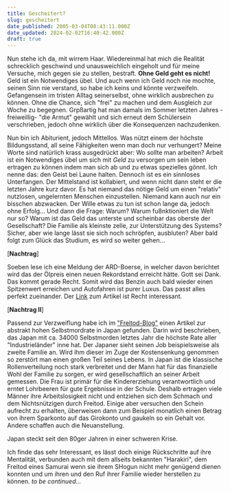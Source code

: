 ```yaml
---
title: Gescheitert?
slug: gescheitert
date_published: 2005-03-04T08:43:11.000Z
date_updated: 2024-02-02T16:40:42.000Z
draft: true
---
```


Nun stehe ich da, mit wirrem Haar. Wiedereinmal hat mich die Realität schrecklich geschwind und unausweichlich eingeholt und für meine Versuche, mich gegen sie zu stellen, bestraft. **Ohne Geld geht es nicht!** Geld ist ein Notwendiges übel. Und auch wenn ich Geld noch nie mochte, seinen Sinn nie verstand, so habe ich keins und könnte verzweifeln. Gefangensein im tristen Alltag seinerselbst, ohne wirklich ausbrechen zu können. Ohne die Chance, sich "frei" zu machen und dem Ausgleich zur Woche zu begegnen. Grpßartig hat man damals im Sommer letzten Jahres -freiweillig- "die Armut" gewählt und sich erneut dem Schülersein verschrieben, jedoch ohne wirklich über die Konsequenzen nachzudenken.

Nun bin ich Abiturient, jedoch Mittellos. Was nützt einem der höchste Bildungsstand, all seine Fähigkeiten wenn man doch nur verhungert? Meine Worte sind natürlich krass ausgedrückt aber: Wo sollte man arbeiten? Arbeit ist ein Notwendiges übel um sich mit *Geld* zu versorgen um sein leben ertragen zu können indem man sich ab und zu etwas spezielles gönnt. Ich nenne das: den Geist bei Laune halten. Dennoch ist es ein sinnloses Unterfangen. Der Mittelstand ist kollabiert, und wenn nicht dann steht er die letzten Jahre kurz davor. Es hat niemand das nötige Geld um einen "relativ" nutzlosen, ungelernten Menschen einzustellen. Niemand kann auch nur ein bisschen abzwacken. Der Wille etwas zu tun ist schon lange da, jedoch ohne Erfolg... Und dann die Frage: Warum? Warum fu8nktioniert die Welt nur so? Warum ist das Geld das unterste und scheinbar das oberste der Gesellschaft? Die Familie als kleinste zelle, zur Unterstützung des Systems?  Sicher, aber wie lange lässt sie sich noch schröpfen, ausbluten? Aber bald folgt zum Glück das Studium, es wird so weiter gehen...

[**Nachtrag**]

Soeben lese ich eine Meldung der ARD-Boerse, in welcher davon berichtet wird das der Ölpreis einen neuen Rekordstand erreicht hätte. Gott sei Dank. Das kommt gerade Recht. Somit wird das Benzin auch bald wieder einen Spitzenwert erreichen und Autofahren ist purer Luxus. Das passt alles perfekt zueinander. Der [Link](http://boerse.ard.de/content.jsp?key=dokument_84529) zum Artikel ist Recht interessant.

[**Nachtrag II**]

Passend zur Verzweiflung habe ich im ["Freitod-Blog"](http://freitod.antville.org) einen Artikel zur abstrakt hohen Selbstmordrate in Japan gefunden. Darin wird beschrieben, das Japan mit ca. 34000 Selbstmorden letztes Jahr die höchste Rate aller "Industrieländer" inne hat. Der Japaner sieht seinen Job beispielsweise als zweite Familie an. Wird ihm dieser im Zuge der Kostensenkung genommen so zerstört man einen großen Teil seines Lebens. In Japan ist die klassische Rollenverteilung noch stark verbreitet und der Mann hat für das finanzielle Wohl der Familie zu sorgen, er wird gesellschaftlich an seiner Arbeit gemessen. Die Frau ist primär für die Kindererziehung verantwortlich und erntet Lohrbeeren für gute Ergebnisse in der Schule. Deshalb ertragen viele Männer ihre Arbeitslosigkeit nicht und entziehen sich dem Schmach und dem Nichtsnützigen durch Freitod. Einige aber versuchen den Schein aufrecht zu erhalten, überweisen dann zum Beispiel monatlich einen Betrag von ihrem Sparkonto auf das Girokonto und gaukeln so ein Gehalt vor. Andere schaffen auch die Neuanstellung.

Japan steckt seit den 80ger Jahren in einer schweren Krise.

Ich finde das sehr Interessant, es lässt doch einige Rückschritte auf ihre Mentalität, verbunden auch mit dem allseits bekannten "Harakiri", dem Freitod eines Samurai wenn sie ihrem SHogun nicht mehr genügend dienen konnten und um ihren und den Ruf ihrer Familie wieder herstellen zu können. *to be continued...*
